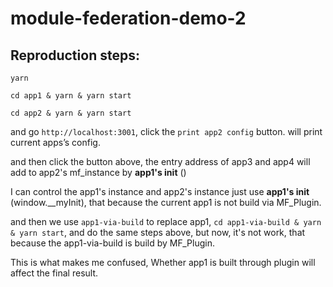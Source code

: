 # module-federation-demo-2

## Reproduction steps:


`yarn`

`cd app1 & yarn & yarn start`

`cd app2 & yarn & yarn start`

and go `http://localhost:3001`, click the `print app2 config` button. will print current apps’s config. 


and then click the button above, the entry address of app3 and app4 will add to app2's mf_instance by **app1's init** ()

I can control the app1's instance and app2's instance just use **app1's init** (window.__myInit),  that because the current app1 is not build via MF_Plugin.


and then we use `app1-via-build` to replace app1, `cd app1-via-build & yarn & yarn start`, and do the same steps above, but now, it's not work, that because the app1-via-build is build by MF_Plugin.



This is what makes me confused, Whether app1 is built through plugin will affect the final result.


